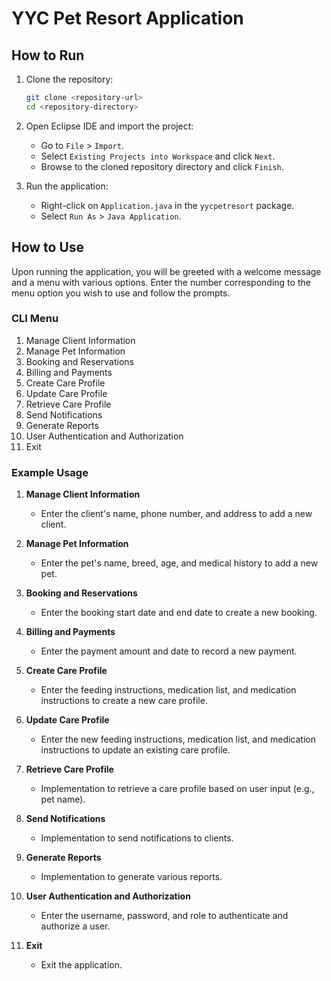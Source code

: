 # YYC Pet Resort Application

## How to Run

1. Clone the repository:
    ```sh
    git clone <repository-url>
    cd <repository-directory>
    ```

2. Open Eclipse IDE and import the project:
    - Go to `File` > `Import`.
    - Select `Existing Projects into Workspace` and click `Next`.
    - Browse to the cloned repository directory and click `Finish`.

3. Run the application:
    - Right-click on `Application.java` in the `yycpetresort` package.
    - Select `Run As` > `Java Application`.

## How to Use

Upon running the application, you will be greeted with a welcome message and a menu with various options. Enter the number corresponding to the menu option you wish to use and follow the prompts.

### CLI Menu
1. Manage Client Information
2. Manage Pet Information
3. Booking and Reservations
4. Billing and Payments
5. Create Care Profile
6. Update Care Profile
7. Retrieve Care Profile
8. Send Notifications
9. Generate Reports
10. User Authentication and Authorization
0. Exit

### Example Usage

1. **Manage Client Information**
    - Enter the client's name, phone number, and address to add a new client.

2. **Manage Pet Information**
    - Enter the pet's name, breed, age, and medical history to add a new pet.

3. **Booking and Reservations**
    - Enter the booking start date and end date to create a new booking.

4. **Billing and Payments**
    - Enter the payment amount and date to record a new payment.

5. **Create Care Profile**
    - Enter the feeding instructions, medication list, and medication instructions to create a new care profile.

6. **Update Care Profile**
    - Enter the new feeding instructions, medication list, and medication instructions to update an existing care profile.

7. **Retrieve Care Profile**
    - Implementation to retrieve a care profile based on user input (e.g., pet name).

8. **Send Notifications**
    - Implementation to send notifications to clients.

9. **Generate Reports**
    - Implementation to generate various reports.

10. **User Authentication and Authorization**
    - Enter the username, password, and role to authenticate and authorize a user.

0. **Exit**
    - Exit the application.
